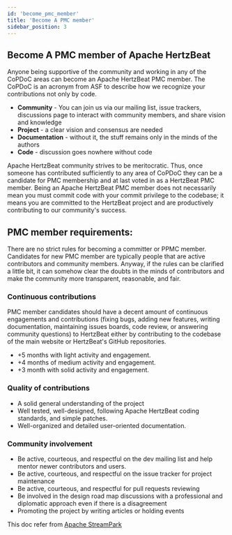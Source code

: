```yaml
---
id: 'become_pmc_member'
title: 'Become A PMC member'
sidebar_position: 3
---
```


<!--
    Licensed to the Apache Software Foundation (ASF) under one or more
    contributor license agreements.  See the NOTICE file distributed with
    this work for additional information regarding copyright ownership.
    The ASF licenses this file to You under the Apache License, Version 2.0
    (the "License"); you may not use this file except in compliance with
    the License.  You may obtain a copy of the License at

       https://www.apache.org/licenses/LICENSE-2.0
    
    Unless required by applicable law or agreed to in writing, software
    distributed under the License is distributed on an "AS IS" BASIS,
    WITHOUT WARRANTIES OR CONDITIONS OF ANY KIND, either express or implied.
    See the License for the specific language governing permissions and
    limitations under the License.
-->

## Become A PMC member of Apache HertzBeat

Anyone being supportive of the community and working in any of the
CoPDoC areas can become an Apache HertzBeat PMC member. The CoPDoC is an
acronym from ASF to describe how we recognize your contributions not
only by code.

- **Community** - You can join us via our mailing list, issue
  trackers, discussions page to interact with community members, and
  share vision and knowledge
- **Project** - a clear vision and consensus are needed
- **Documentation** - without it, the stuff remains only in the minds
  of the authors
- **Code** - discussion goes nowhere without code

Apache HertzBeat community strives to be meritocratic. Thus, once someone
has contributed sufficiently to any area of CoPDoC they can be a
candidate for PMC membership and at last voted in as a HertzBeat
PMC member. Being an Apache HertzBeat PMC member does not necessarily mean
you must commit code with your commit privilege to the codebase; it
means you are committed to the HertzBeat project and are productively
contributing to our community's success.

## PMC member requirements:

There are no strict rules for becoming a committer or PPMC member.
Candidates for new PMC member are typically people that are active
contributors and community members. Anyway, if the rules can be
clarified a little bit, it can somehow clear the doubts in the minds
of contributors and make the community more transparent, reasonable,
and fair.

### Continuous contributions

PMC member candidates should have a decent amount of continuous
engagements and contributions (fixing bugs, adding new features,
writing documentation, maintaining issues boards, code review, or answering
community questions) to HertzBeat either by contributing to the codebase
of the main website or HertzBeat's GitHub repositories.

- +5 months with light activity and engagement.
- +4 months of medium activity and engagement.
- +3 month with solid activity and engagement.

### Quality of contributions
- A solid general understanding of the project
- Well tested, well-designed, following Apache HertzBeat coding
  standards, and simple patches.
- Well-organized and detailed user-oriented documentation.

### Community involvement

- Be active, courteous, and respectful on the dev mailing list and
  help mentor newer contributors
  and users.
- Be active, courteous, and respectful on the issue tracker for
  project maintenance
- Be active, courteous, and respectful for pull requests reviewing
- Be involved in the design road map discussions with a professional
  and diplomatic approach even if there is a disagreement
- Promoting the project by writing articles or holding events

This doc refer from [Apache StreamPark](https://streampark.apache.org/)   
